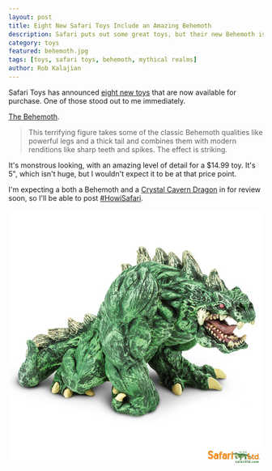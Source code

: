 ```yaml
---
layout: post
title: Eight New Safari Toys Include an Amazing Behemoth
description: Safari puts out some great toys, but their new Behemoth is an impressive sight.
category: toys
featured: behemoth.jpg
tags: [toys, safari toys, behemoth, mythical realms]
author: Rob Kalajian
---
```


Safari Toys has announced [eight new toys](https://www.safariltd.com/new-dragon-animal-dinosaur-toys/?mc_cid=086c062ed3&mc_eid=1308119b49) that are now available for purchase. One of those stood out to me immediately.

[The Behemoth](https://www.safariltd.com/behemoth?mc_cid=086c062ed3&mc_eid=1308119b49).

> This terrifying figure takes some of the classic Behemoth qualities like powerful legs and a thick tail and combines them with modern renditions like sharp teeth and spikes. The effect is striking.

It's monstrous looking, with an amazing level of detail for a $14.99 toy. It's 5", which isn't huge, but I wouldn't expect it to be at that price point.

I'm expecting a both a Behemoth and a [Crystal Cavern Dragon](https://www.safariltd.com/crystal-cavern-dragon) in for review soon, so I'll be able to post [#HowiSafari](https://twitter.com/search?q=%23HowiSafari&src=typd).

![Behemoth](/images/safaritoys/behemoth.jpg)
